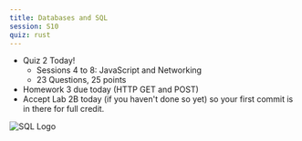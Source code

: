 ```yaml
---
title: Databases and SQL
session: S10
quiz: rust
---
```

* Quiz 2 Today!
    * Sessions 4 to 8: JavaScript and Networking
    * 23 Questions, 25 points
* Homework 3 due today (HTTP GET and POST)
* Accept Lab 2B today (if you haven't done so yet) so your first commit is in there for full credit.

![SQL Logo](images/sql.png)